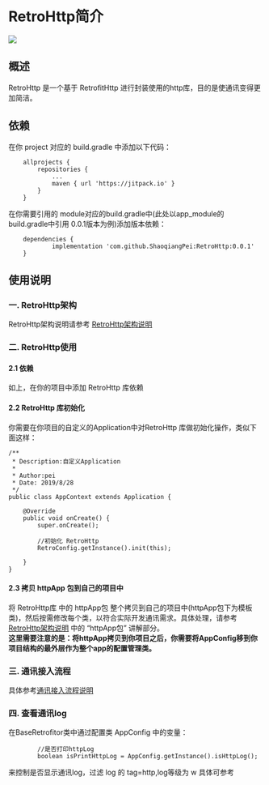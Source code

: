 

# RetroHttp简介  
[![](https://jitpack.io/v/ShaoqiangPei/RetroHttp.svg)](https://jitpack.io/#ShaoqiangPei/RetroHttp)

## 概述  
RetroHttp 是一个基于 RetrofitHttp 进行封装使用的http库，目的是使通讯变得更加简洁。

## 依赖
在你 project 对应的 build.gradle 中添加以下代码：
```
	allprojects {
		repositories {
			...
			maven { url 'https://jitpack.io' }
		}
	}
```
在你需要引用的 module对应的build.gradle中(此处以app_module的build.gradle中引用 0.0.1版本为例)添加版本依赖：
```
	dependencies {
	        implementation 'com.github.ShaoqiangPei:RetroHttp:0.0.1'
	}
```
## 使用说明
### 一. RetroHttp架构
RetroHttp架构说明请参考 [RetroHttp架构说明](https://github.com/ShaoqiangPei/RetroHttp/blob/master/read/RetroHttp%E6%9E%B6%E6%9E%84%E8%AF%B4%E6%98%8E.md)  
### 二. RetroHttp使用  
#### 2.1 依赖
如上，在你的项目中添加 RetroHttp 库依赖
#### 2.2 RetroHttp 库初始化
你需要在你项目的自定义的Application中对RetroHttp 库做初始化操作，类似下面这样：
```
/**
 * Description:自定义Application
 * 
 * Author:pei
 * Date: 2019/8/28
 */
public class AppContext extends Application {

    @Override
    public void onCreate() {
        super.onCreate();

        //初始化 RetroHttp
        RetroConfig.getInstance().init(this);

    }
}
```
#### 2.3 拷贝 httpApp 包到自己的项目中
将 RetroHttp库 中的 httpApp包 整个拷贝到自己的项目中(httpApp包下为模板类)，然后按需修改每个类，以符合实际开发通讯需求。具体处理，请参考 [RetroHttp架构说明](https://github.com/ShaoqiangPei/RetroHttp/blob/master/read/RetroHttp%E6%9E%B6%E6%9E%84%E8%AF%B4%E6%98%8E.md) 中的 “httpApp包” 讲解部分。  
**这里需要注意的是：将httpApp拷贝到你项目之后，你需要将AppConfig移到你项目结构的最外层作为整个app的配置管理类。**
### 三. 通讯接入流程 
具体参考[通讯接入流程说明](https://github.com/ShaoqiangPei/RetroHttp/blob/master/read/%E9%80%9A%E8%AE%AF%E6%8E%A5%E5%85%A5%E6%B5%81%E7%A8%8B%E8%AF%B4%E6%98%8E.md)
### 四. 查看通讯log
在BaseRetrofitor类中通过配置类 AppConfig 中的变量：
```
        //是否打印httpLog
        boolean isPrintHttpLog = AppConfig.getInstance().isHttpLog();
```
来控制是否显示通讯log，过滤 log 的 tag=http,log等级为 w
具体可参考



